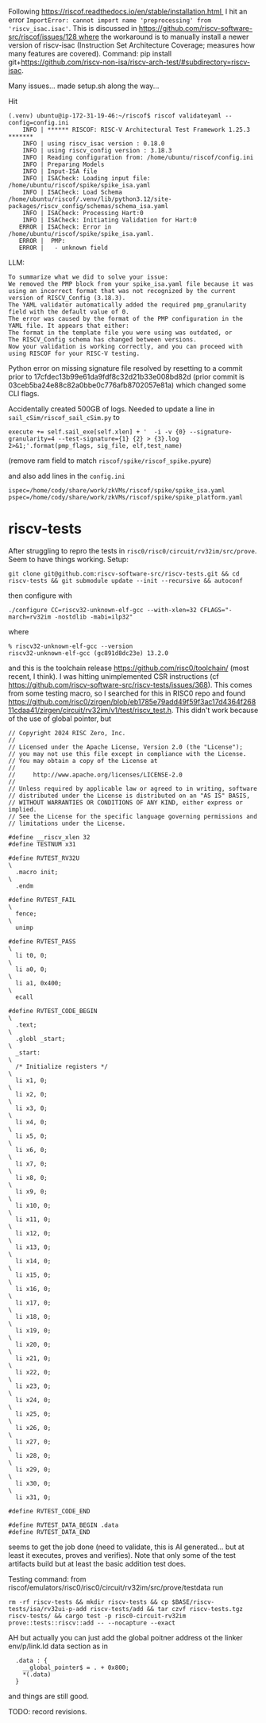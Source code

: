 Following https://riscof.readthedocs.io/en/stable/installation.html 
I hit an error `ImportError: cannot import name 'preprocessing' from 'riscv_isac.isac'`. This is discussed in https://github.com/riscv-software-src/riscof/issues/128 where the workaround is to manually install a newer version of riscv-isac (Instruction Set Architecture Coverage; measures how many features are covered). Command: pip install git+https://github.com/riscv-non-isa/riscv-arch-test/#subdirectory=riscv-isac.

Many issues... made setup.sh along the way...

Hit
```
(.venv) ubuntu@ip-172-31-19-46:~/riscof$ riscof validateyaml --config=config.ini
    INFO | ****** RISCOF: RISC-V Architectural Test Framework 1.25.3 *******
    INFO | using riscv_isac version : 0.18.0
    INFO | using riscv_config version : 3.18.3
    INFO | Reading configuration from: /home/ubuntu/riscof/config.ini
    INFO | Preparing Models
    INFO | Input-ISA file
    INFO | ISACheck: Loading input file: /home/ubuntu/riscof/spike/spike_isa.yaml
    INFO | ISACheck: Load Schema /home/ubuntu/riscof/.venv/lib/python3.12/site-packages/riscv_config/schemas/schema_isa.yaml
    INFO | ISACheck: Processing Hart:0
    INFO | ISACheck: Initiating Validation for Hart:0
   ERROR | ISACheck: Error in /home/ubuntu/riscof/spike/spike_isa.yaml.
   ERROR |  PMP:
   ERROR |   - unknown field
```

LLM:
```
To summarize what we did to solve your issue:
We removed the PMP block from your spike_isa.yaml file because it was using an incorrect format that was not recognized by the current version of RISCV_Config (3.18.3).
The YAML validator automatically added the required pmp_granularity field with the default value of 0.
The error was caused by the format of the PMP configuration in the YAML file. It appears that either:
The format in the template file you were using was outdated, or
The RISCV_Config schema has changed between versions.
Now your validation is working correctly, and you can proceed with using RISCOF for your RISC-V testing.
```

Python error on missing signature file resolved by resetting to a commit prior to 17cfdec13b99e61da9fdf8c32d21b33e008bd82d (prior commit is 03ceb5ba24e88c82a0bbe0c776afb8702057e81a) which changed some CLI flags.




Accidentally created 500GB of logs. Needed to update a line in `sail_cSim/riscof_sail_cSim.py` to 
```
execute += self.sail_exe[self.xlen] + '  -i -v {0} --signature-granularity=4 --test-signature={1} {2} > {3}.log 2>&1;'.format(pmp_flags, sig_file, elf,test_name)
```
(remove ram field to match `riscof/spike/riscof_spike.py`ure)

and also add lines in the `config.ini`
```
ispec=/home/cody/share/work/zkVMs/riscof/spike/spike_isa.yaml
pspec=/home/cody/share/work/zkVMs/riscof/spike/spike_platform.yaml
```

# riscv-tests

After struggling to repro the tests in `risc0/risc0/circuit/rv32im/src/prove`. Seem to have things working. Setup:

```
git clone git@github.com:riscv-software-src/riscv-tests.git && cd riscv-tests && git submodule update --init --recursive && autoconf
```
then configure with 
```
./configure CC=riscv32-unknown-elf-gcc --with-xlen=32 CFLAGS="-march=rv32im -nostdlib -mabi=ilp32"
```
where 
```
% riscv32-unknown-elf-gcc --version
riscv32-unknown-elf-gcc (gc891d8dc23e) 13.2.0
```
and this is the toolchain release https://github.com/risc0/toolchain/ (most recent, I think). I was hitting unimplemented CSR instructions (cf https://github.com/riscv-software-src/riscv-tests/issues/368). This comes from some testing macro, so I searched for this in RISC0 repo and found https://github.com/risc0/zirgen/blob/eb1785e79add49f59f3ac17d4364f26811cdaa41/zirgen/circuit/rv32im/v1/test/riscv_test.h. This didn't work because of the use of global pointer, but

```
// Copyright 2024 RISC Zero, Inc.
//
// Licensed under the Apache License, Version 2.0 (the "License");
// you may not use this file except in compliance with the License.
// You may obtain a copy of the License at
//
//     http://www.apache.org/licenses/LICENSE-2.0
//
// Unless required by applicable law or agreed to in writing, software
// distributed under the License is distributed on an "AS IS" BASIS,
// WITHOUT WARRANTIES OR CONDITIONS OF ANY KIND, either express or implied.
// See the License for the specific language governing permissions and
// limitations under the License.

#define __riscv_xlen 32
#define TESTNUM x31

#define RVTEST_RV32U                                                                               \
  .macro init;                                                                                     \
  .endm

#define RVTEST_FAIL                                                                                \
  fence;                                                                                           \
  unimp

#define RVTEST_PASS                                                                                \
  li t0, 0;                                                                                        \
  li a0, 0;                                                                                        \
  li a1, 0x400;                                                                                    \
  ecall

#define RVTEST_CODE_BEGIN                                                                          \
  .text;                                                                                           \
  .globl _start;                                                                                   \
  _start:                                                                                          \
  /* Initialize registers */                                                                       \
  li x1, 0;                                                                                        \
  li x2, 0;                                                                                        \
  li x3, 0;                                                                                        \
  li x4, 0;                                                                                        \
  li x5, 0;                                                                                        \
  li x6, 0;                                                                                        \
  li x7, 0;                                                                                        \
  li x8, 0;                                                                                        \
  li x9, 0;                                                                                        \
  li x10, 0;                                                                                       \
  li x11, 0;                                                                                       \
  li x12, 0;                                                                                       \
  li x13, 0;                                                                                       \
  li x14, 0;                                                                                       \
  li x15, 0;                                                                                       \
  li x16, 0;                                                                                       \
  li x17, 0;                                                                                       \
  li x18, 0;                                                                                       \
  li x19, 0;                                                                                       \
  li x20, 0;                                                                                       \
  li x21, 0;                                                                                       \
  li x22, 0;                                                                                       \
  li x23, 0;                                                                                       \
  li x24, 0;                                                                                       \
  li x25, 0;                                                                                       \
  li x26, 0;                                                                                       \
  li x27, 0;                                                                                       \
  li x28, 0;                                                                                       \
  li x29, 0;                                                                                       \
  li x30, 0;                                                                                       \
  li x31, 0;

#define RVTEST_CODE_END

#define RVTEST_DATA_BEGIN .data
#define RVTEST_DATA_END
```
seems to get the job done (need to validate, this is AI generated... but at least it executes, proves and verifies). Note that only some of the test artifacts build but at least the basic addition test does. 

Testing command: from riscof/emulators/risc0/risc0/circuit/rv32im/src/prove/testdata run
```
rm -rf riscv-tests && mkdir riscv-tests && cp $BASE/riscv-tests/isa/rv32ui-p-add riscv-tests/add && tar czvf riscv-tests.tgz riscv-tests/ && cargo test -p risc0-circuit-rv32im prove::tests::riscv::add -- --nocapture --exact
```

AH but actually you can just add the global poitner address ot the linker env/p/link.ld data section as in 
```
  .data : { 
    __global_pointer$ = . + 0x800;
    *(.data) 
  }
```
and things are still good.

TODO: record revisions.